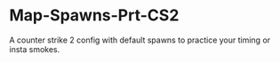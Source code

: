 # Map-Spawns-Prt-CS2
A counter strike 2 config with default spawns to practice your timing or insta smokes.
